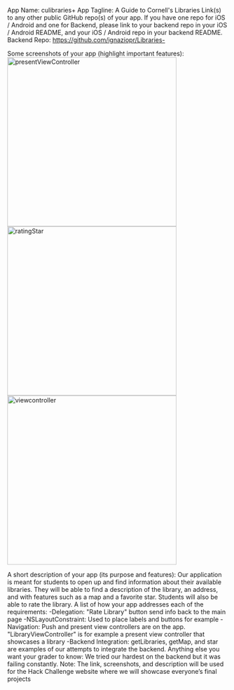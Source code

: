 App Name: culibraries+
App Tagline: A Guide to Cornell's Libraries 
Link(s) to any other public GitHub repo(s) of your app. If you have one repo for iOS / Android and one for Backend, please link to your backend repo in your iOS / Android README, and your iOS / Android repo in your backend README.
Backend Repo: https://github.com/ignaziopr/Libraries-

Some screenshots of your app (highlight important features): 
<img width="386" alt="presentViewController" src="https://user-images.githubusercontent.com/119715651/205421089-52a216b9-6fd8-47b4-936d-08ad05400902.png">
<img width="386" alt="ratingStar" src="https://user-images.githubusercontent.com/119715651/205421090-66abc796-ee4d-4d07-853c-6d0d4057bc70.png">
<img width="386" alt="viewcontroller" src="https://user-images.githubusercontent.com/119715651/205421091-90010440-a859-4a9d-ab5e-589c432da5a8.png">

A short description of your app (its purpose and features): Our application is meant for students to open up and find information about their available libraries. They will be able to find a description of the library, an address, and with features such as a map and a favorite star. Students will also be able to rate the library.
A list of how your app addresses each of the requirements:
  -Delegation: "Rate Library" button send info back to the main page
  -NSLayoutConstraint: Used to place labels and buttons for example
  -Navigation: Push and present view controllers are on the app. "LibraryViewController" is for example a present view controller that showcases a library
  -Backend Integration: getLibraries, getMap, and star are examples of our attempts to integrate the backend. 
Anything else you want your grader to know: We tried our hardest on the backend but it was failing constantly.
Note: The link, screenshots, and description will be used for the Hack Challenge website where we will showcase everyone’s final projects

